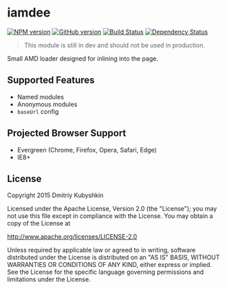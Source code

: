 # iamdee

[![NPM version](https://badge.fury.io/js/iamdee.svg)](https://npmjs.org/package/iamdee)
[![GitHub version][git-tag-image]][project-url]
[![Build Status][travis-image]][travis-url]
[![Dependency Status][daviddm-url]][daviddm-image]

[project-url]: https://github.com/grassator/iamdee
[git-tag-image]: http://img.shields.io/github/tag/grassator/iamdee.svg
[travis-url]: https://travis-ci.org/grassator/iamdee
[travis-image]: https://travis-ci.org/grassator/iamdee.svg?branch=master
[daviddm-url]: https://david-dm.org/grassator/iamdee.svg?theme=shields.io
[daviddm-image]: https://david-dm.org/grassator/iamdee

> This module is still in dev and should not be used in production.

Small AMD loader designed for inlining into the page.

## Supported Features

* Named modules
* Anonymous modules
* `baseUrl` config

## Projected Browser Support

* Evergreen (Chrome, Firefox, Opera, Safari, Edge)
* IE8+

## License

Copyright 2015 Dmitriy Kubyshkin

Licensed under the Apache License, Version 2.0 (the "License");
you may not use this file except in compliance with the License.
You may obtain a copy of the License at

http://www.apache.org/licenses/LICENSE-2.0

Unless required by applicable law or agreed to in writing, software
distributed under the License is distributed on an "AS IS" BASIS,
WITHOUT WARRANTIES OR CONDITIONS OF ANY KIND, either express or implied.
See the License for the specific language governing permissions and
limitations under the License.
